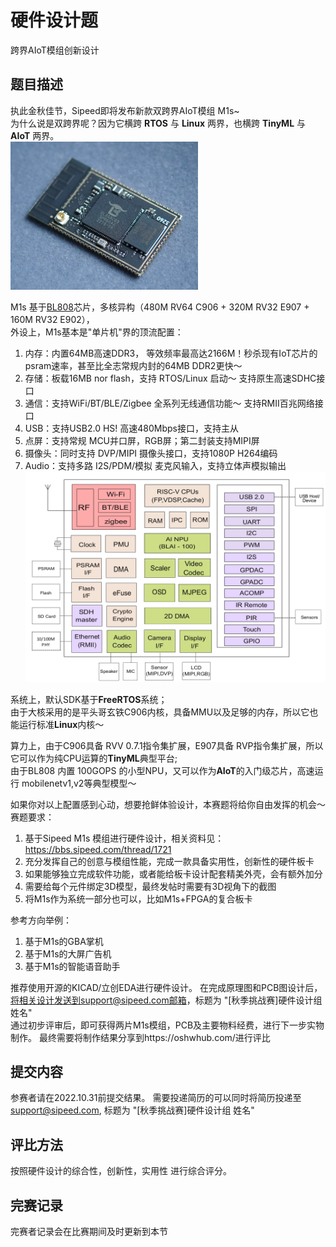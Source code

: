# 硬件设计题
跨界AIoT模组创新设计

## 题目描述   
执此金秋佳节，Sipeed即将发布新款双跨界AIoT模组 M1s~  
为什么说是双跨界呢？因为它横跨 **RTOS** 与 **Linux** 两界，也横跨 **TinyML** 与 **AIoT** 两界。   
<a href="assets/M1s.png"><img width=300 src="assets/M1s.png"/></a>

M1s 基于[BL808](assets/BL808_DS_zh.pdf)芯片，多核异构（480M RV64 C906 + 320M RV32 E907 + 160M RV32 E902），  
外设上，M1s基本是"单片机"界的顶流配置：
1. 内存：内置64MB高速DDR3， 等效频率最高达2166M！秒杀现有IoT芯片的psram速率，甚至比全志常规内封的64MB DDR2更快～
2. 存储：板载16MB nor flash，支持 RTOS/Linux 启动～ 支持原生高速SDHC接口
3. 通信：支持WiFi/BT/BLE/Zigbee 全系列无线通信功能～ 支持RMII百兆网络接口
4. USB：支持USB2.0 HS! 高速480Mbps接口，支持主从
5. 点屏：支持常规 MCU并口屏，RGB屏；第二封装支持MIPI屏
6. 摄像头：同时支持 DVP/MIPI 摄像头接口，支持1080P H264编码  
7. Audio：支持多路 I2S/PDM/模拟 麦克风输入，支持立体声模拟输出  
<a href="assets/bl808_blocks.png"><img width=600 src="assets/bl808_blocks.png"/></a>

系统上，默认SDK基于**FreeRTOS**系统；  
由于大核采用的是平头哥玄铁C906内核，具备MMU以及足够的内存，所以它也能运行标准**Linux**内核～ 

算力上，由于C906具备 RVV 0.7.1指令集扩展，E907具备 RVP指令集扩展，所以它可以作为纯CPU运算的**TinyML**典型平台;  
由于BL808 内置 100GOPS 的小型NPU，又可以作为**AIoT**的入门级芯片，高速运行 mobilenetv1,v2等典型模型～

如果你对以上配置感到心动，想要抢鲜体验设计，本赛题将给你自由发挥的机会～  
赛题要求：
1. 基于Sipeed M1s 模组进行硬件设计，相关资料见：https://bbs.sipeed.com/thread/1721
2. 充分发挥自己的创意与模组性能，完成一款具备实用性，创新性的硬件板卡
3. 如果能够独立完成软件功能，或者能给板卡设计配套精美外壳，会有额外加分
4. 需要给每个元件绑定3D模型，最终发帖时需要有3D视角下的截图
5. 将M1s作为系统一部分也可以，比如M1s+FPGA的复合板卡

参考方向举例：
1. 基于M1s的GBA掌机
2. 基于M1s的大屏广告机
3. 基于M1s的智能语音助手

推荐使用开源的KICAD/立创EDA进行硬件设计。
在完成原理图和PCB图设计后，将相关设计发送到support@sipeed.com邮箱，标题为 "[秋季挑战赛]硬件设计组 姓名"   
通过初步评审后，即可获得两片M1s模组，PCB及主要物料经费，进行下一步实物制作。
最终需要将制作结果分享到https://oshwhub.com/进行评比


## 提交内容
参赛者请在2022.10.31前提交结果。
需要投递简历的可以同时将简历投递至 support@sipeed.com, 标题为 "[秋季挑战赛]硬件设计组 姓名"  

## 评比方法
按照硬件设计的综合性，创新性，实用性 进行综合评分。

## 完赛记录
完赛者记录会在比赛期间及时更新到本节





